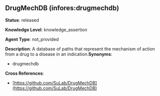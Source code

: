 [//]: # (DO NOT MANUALLY EDIT THIS FILE. IT IS GENERATED FROM A TEMPLATE.)

## DrugMechDB (infores:drugmechdb)

**Status**: released
  
**Knowledge Level**: knowledge_assertion
  
**Agent Type**: not_provided

**Description**: A database of paths that represent the mechanism of action from a drug to a disease in an indication.**Synonyms**:

- drugmechdb

**Cross References**:

- [https://github.com/SuLab/DrugMechDB](https://github.com/SuLab/DrugMechDB)

